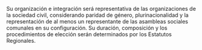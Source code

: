 Su organización e integración será representativa de las organizaciones de la sociedad civil, considerando paridad de género, plurinacionalidad y la representación de al menos un representante de las asambleas sociales comunales en su configuración. Su duración, composición y los procedimientos de elección serán determinados por los Estatutos Regionales.
